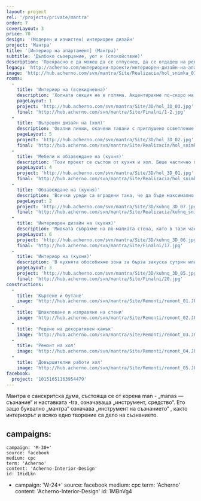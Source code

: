 ```yaml
---
layout: project
rel: '/projects/private/mantra'
order: 7
coverLayout: 3
price: 70
design: '(Модерен и изчистен) интериорен дизайн'
project: 'Мантра'
title: '[Интериор на апартамент] (Мантра)'
subtitle: 'Дълбоко съзерцание, уют и (спокойствие)'
description: 'Прекрасно е да можеш да се отпуснеш, да се отдадеш на релакс и спокойствие и само да съзерцаваш всичко наоколо или да се потопиш дълбоко в себе си. Точно такъв интериор, предразполагащ към пълно блаженство, е този, по който работихме доскоро.'
legacy: 'http://acherno.com/интериорни-проекти/интериорен-дизайн-на-апартаменти/мантра/интериор.html'
image: 'http://hub.acherno.com/svn/mantra/Site/Realizacia/hol_snimka_01.jpg'
rooms:
  -
    title: 'Интериор на (всекидневна)'
    description: 'Холната секция не е голяма. Акцентирахме по-скоро на стената и тавана над телевизора. Отделихме няколко къта, които бяха повече от достатъчни. При масата за хранене също внесохме малка закачка на стената, като вградихме две рафтчета, на които поставихме и огледална част.  '
    pageLayout: 1
    project: 'http://hub.acherno.com/svn/mantra/Site/3D/hol_3D_03.jpg'
    final: 'http://hub.acherno.com/svn/mantra/Site/Finalni/1-2.jpg'
  -
    title: 'Вътрешен дизайн на (хол)'
    description: 'Овални линии, окачени тавани с приглушено осветление и удобни мебели. Всекидневна с модерен и отпускащ интериор. Предвидено е местенце за четене със следобедно кафе и удобен холен ъгъл, който да посреща гости. Удобно е и за полягане и гледане на хубав филм. '
    pageLayout: 5
    project: 'http://hub.acherno.com/svn/mantra/Site/3D/hol_3D_02.jpg'
    final: 'http://hub.acherno.com/svn/mantra/Site/Realizacia/hol_snimka_02.jpg'
  -
    title: 'Мебели и обзавеждане на (кухня)'
    description: 'Този проект се състои от кухня и хол. Беше частично проектирано жилище, в което останалите помещения бяха ремонтирани наскоро. Започнахме с леко прекрояване, така че да направим по-голяма и удобна кухня с много място за шкафове. Целта беше всичко да е скрито и затворено, дори апаратът за минерална вода. '
    pageLayout: 4
    project: 'http://hub.acherno.com/svn/mantra/Site/3D/hol_3D_01.jpg'
    final: 'http://hub.acherno.com/svn/mantra/Site/Realizacia/hol_snimka_01.jpg'
  -
    title: 'Обзавеждане на (кухня)'
    description: 'Всички уреди са вградени така, че да бъде максимално изчистено и прибрано. В средата изградихме островче с барплот, където да се сяда за сутрешно кафе, бърза закуска или да се изпие по питие преди вечеря.'
    pageLayout: 2
    project: 'http://hub.acherno.com/svn/mantra/Site/3D/kuhnq_3D_07.jpg'
    final: 'http://hub.acherno.com/svn/mantra/Site/Realizacia/kuhnq_snimka_07.jpg'
  -
    title: 'Интериорен дизайн на (кухня)'
    description: 'Мивката събрахме на по-малката стена, като в тази част обособихме и кът за готвене.'
    pageLayout: 6
    project: 'http://hub.acherno.com/svn/mantra/Site/3D/kuhnq_3D_06.jpg'
    final: 'http://hub.acherno.com/svn/mantra/Site/Finalni/17.jpg'
  -
    title: 'Интериор на (кухня)'
    description: 'В кухнята обособихме зона за бърза закуска сутрин или едно късо кафе преди работа, като спокойно може да гледаш и някое сутрешно предаване за фон. Всичко е изработено с лъскави МДФ плоскости, технически камък и сиво-бежова гама с малко черно за акцент. Ключовите думи тук бяха "модерно", "изчистено" и "функционално".'
    pageLayout: 3
    project: 'http://hub.acherno.com/svn/mantra/Site/3D/kuhnq_3D_05.jpg'
    final: 'http://hub.acherno.com/svn/mantra/Site/Finalni/20.jpg'
constructions:
  - 
    title: 'Къртене и бутане'
    image: 'http://hub.acherno.com/svn/mantra/Site/Remonti/remont_01.JPG'
  - 
    title: 'Шпакловане и изправяне на стени'
    image: 'http://hub.acherno.com/svn/mantra/Site/Remonti/remont_02.JPG'
  - 
    title: 'Редене на декоративен камък'
    image: 'http://hub.acherno.com/svn/mantra/Site/Remonti/remont_03.JPG'
  - 
    title: 'Ремонт на хол'
    image: 'http://hub.acherno.com/svn/mantra/Site/Remonti/remont_04.JPG'
  - 
    title: 'Довършителни работи хол'
    image: 'http://hub.acherno.com/svn/mantra/Site/Remonti/remont_05.JPG'
facebook:
  project: '10151651163954479'
---
```

Мантра е санскритска дума, състояща се от корена man - „manas — съзнание“ и наставката -tra, означаваща „инструмент, средство“. Ето защо буквално „мантра“ означава „инструмент на съзнанието“ , както интериорът и всяко едно творение са дело на съзнанието.

campaigns:
  -
    campaign: 'M-30+' 
    source: facebook
    medium: cpc
    term: 'Acherno'
    content: 'Acherno-Interior-Design'
    id: 1HidLkn
  -
    campaign: 'W-24+' 
    source: facebook
    medium: cpc
    term: 'Acherno'
    content: 'Acherno-Interior-Design'
    id: 1MBnVg4
